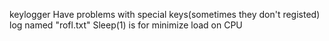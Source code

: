 keylogger 
Have  problems with special keys(sometimes they don't  registed)
log named "rofl.txt"
Sleep(1) is for minimize load on CPU 
